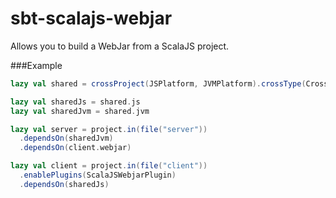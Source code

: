 # sbt-scalajs-webjar

Allows you to build a WebJar from a ScalaJS project.

###Example
```scala
lazy val shared = crossProject(JSPlatform, JVMPlatform).crossType(CrossType.Pure).in(file("shared"))

lazy val sharedJs = shared.js
lazy val sharedJvm = shared.jvm

lazy val server = project.in(file("server"))
  .dependsOn(sharedJvm)
  .dependsOn(client.webjar)

lazy val client = project.in(file("client"))
  .enablePlugins(ScalaJSWebjarPlugin)
  .dependsOn(sharedJs)
```